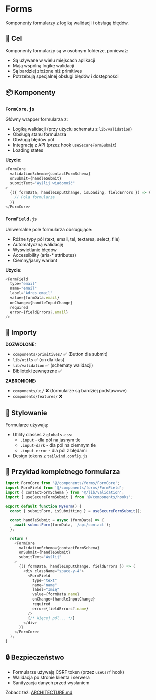 # Forms

Komponenty formularzy z logiką walidacji i obsługą błędów.

## 🎯 Cel

Komponenty formularzy są w osobnym folderze, ponieważ:
- Są używane w wielu miejscach aplikacji
- Mają wspólną logikę walidacji
- Są bardziej złożone niż primitives
- Potrzebują specjalnej obsługi błędów i dostępności

## 📦 Komponenty

### `FormCore.js`

Główny wrapper formularza z:
- Logiką walidacji (przy użyciu schematu z `lib/validation`)
- Obsługą stanu formularza
- Obsługą błędów pól
- Integracją z API (przez hook `useSecureFormSubmit`)
- Loading states

**Użycie:**
```javascript
<FormCore
  validationSchema={contactFormSchema}
  onSubmit={handleSubmit}
  submitText="Wyślij wiadomość"
>
  {({ formData, handleInputChange, isLoading, fieldErrors }) => (
    // Pola formularza
  )}
</FormCore>
```

### `FormField.js`

Uniwersalne pole formularza obsługujące:
- Różne typy pól (text, email, tel, textarea, select, file)
- Automatyczną walidację
- Wyświetlanie błędów
- Accessibility (aria-* attributes)
- Ciemny/jasny wariant

**Użycie:**
```javascript
<FormField
  type="email"
  name="email"
  label="Adres email"
  value={formData.email}
  onChange={handleInputChange}
  required
  error={fieldErrors?.email}
/>
```

## 🔄 Importy

**DOZWOLONE:**
- `components/primitives/` ✅ (Button dla submit)
- `lib/utils` ✅ (cn dla klas)
- `lib/validation` ✅ (schematy walidacji)
- Biblioteki zewnętrzne ✅

**ZABRONIONE:**
- `components/ui/` ❌ (formularze są bardziej podstawowe)
- `components/features/` ❌

## 🎨 Stylowanie

Formularze używają:
- Utility classes z `globals.css`:
  - `.input` - dla pól na jasnym tle
  - `.input-dark` - dla pól na ciemnym tle
  - `.input-error` - dla pól z błędami
- Design tokens z `tailwind.config.js`

## 📖 Przykład kompletnego formularza

```javascript
import FormCore from '@/components/forms/FormCore';
import FormField from '@/components/forms/FormField';
import { contactFormSchema } from '@/lib/validation';
import { useSecureFormSubmit } from '@/components/hooks';

export default function MyForm() {
  const { submitForm, isSubmitting } = useSecureFormSubmit();

  const handleSubmit = async (formData) => {
    await submitForm(formData, '/api/contact');
  };

  return (
    <FormCore
      validationSchema={contactFormSchema}
      onSubmit={handleSubmit}
      submitText="Wyślij"
    >
      {({ formData, handleInputChange, fieldErrors }) => (
        <div className="space-y-4">
          <FormField
            type="text"
            name="name"
            label="Imię"
            value={formData.name}
            onChange={handleInputChange}
            required
            error={fieldErrors?.name}
          />
          {/* Więcej pól... */}
        </div>
      )}
    </FormCore>
  );
}
```

## 🔒 Bezpieczeństwo

- Formularze używają CSRF token (przez `useCsrf` hook)
- Walidacja po stronie klienta i serwera
- Sanityzacja danych przed wysłaniem

Zobacz też: [ARCHITECTURE.md](../../ARCHITECTURE.md)
